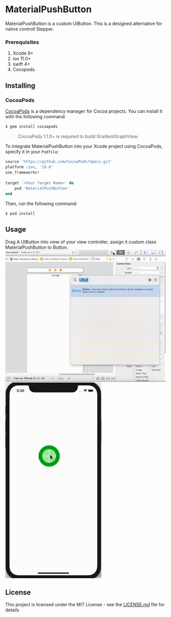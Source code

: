 # MaterialPushButton

MaterialPushButton is a custom UIButton.
This is a designed alternative for native controll Stepper.


### Prerequisites
1. Xcode 9+
2. ios 11.0+
3. swift 4+
4. Cocopods.

## Installing
### CocoaPods

[CocoaPods](http://cocoapods.org) is a dependency manager for Cocoa projects. You can install it with the following command:

```bash
$ gem install cocoapods
```

> CocoaPods 1.1.0+ is required to build GradientGraphView.

To integrate MaterialPushButton into your Xcode project using CocoaPods, specify it in your `Podfile`:

```ruby
source 'https://github.com/CocoaPods/Specs.git'
platform :ios, '10.0'
use_frameworks!

target '<Your Target Name>' do
    pod 'MaterialPushButton'
end
```

Then, run the following command:

```bash
$ pod install
```

## Usage

Drag A UIButton into view of your view controller, assign it custom class MaterialPushButton to Button.
![](MaterialPushButton.gif)
![](MaterialPushButtonDemo.gif)


## License

This project is licensed under the MIT License - see the [LICENSE.md](LICENSE.md) file for details


